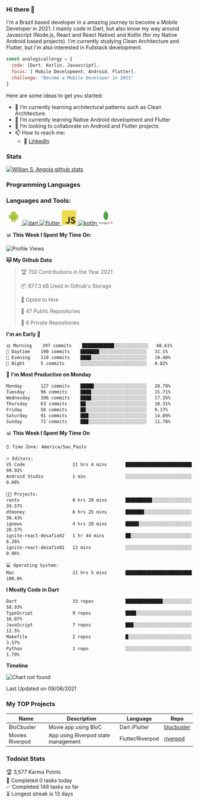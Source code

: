 ### Hi there 👋

I'm a Brazil based developer in a amazing journey to become a Mobile Developer in 2021. I mainly code in Dart, but also know my way around Javascript (Node.js, React and React Native) and Kotlin (for my Native Android based projects). I'm currently studying Clean Architecture and Flutter, but i'm also interested in Fullstack development.

```javascript
const analogicallergy = {
  code: [Dart, Kotlin, Javascript],
  focus: [ Mobile Development, Android, Flutter],
  challenge: "Become a Mobile Developer in 2021"
}
```

Here are some ideas to get you started:

- 🔭  I’m currently learning architectural patterns such as Clean Architecture
- 🌱  I’m currently learning Native Android development and Flutter
- 👯  I’m looking to collaborate on Android and Flutter projects
- 📫  How to reach me:
  -  :office: [LinkedIn](https://www.linkedin.com/in/wsabsi/)

### Stats

[![Willian S. Angola github stats](https://github-readme-stats.vercel.app/api?username=w0ken0ne&count_private=true&show_icons=true&theme=radical&hide_rank=false)](https://github.com/anuraghazra/github-readme-stats)

### Programming Languages

<h3 align="left">Languages and Tools:</h3>
<p align="left"> <a href="https://developer.android.com" target="_blank"> <img src="https://raw.githubusercontent.com/devicons/devicon/master/icons/android/android-original-wordmark.svg" alt="android" width="40" height="40"/> </a> <a href="https://dart.dev" target="_blank"> <img src="https://www.vectorlogo.zone/logos/dartlang/dartlang-icon.svg" alt="dart" width="40" height="40"/> </a> <a href="https://flutter.dev" target="_blank"> <img src="https://www.vectorlogo.zone/logos/flutterio/flutterio-icon.svg" alt="flutter" width="40" height="40"/> </a> <a href="https://developer.mozilla.org/en-US/docs/Web/JavaScript" target="_blank"> <img src="https://raw.githubusercontent.com/devicons/devicon/master/icons/javascript/javascript-original.svg" alt="javascript" width="40" height="40"/> </a> <a href="https://kotlinlang.org" target="_blank"> <img src="https://www.vectorlogo.zone/logos/kotlinlang/kotlinlang-icon.svg" alt="kotlin" width="40" height="40"/> </a> <a href="https://www.mongodb.com/" target="_blank"> <img src="https://raw.githubusercontent.com/devicons/devicon/master/icons/mongodb/mongodb-original-wordmark.svg" alt="mongodb" width="40" height="40"/> </a> </p>


📊 **This Week I Spent My Time On:**

<!--START_SECTION:waka-->
![Profile Views](http://img.shields.io/badge/Profile%20Views-0-blue)

**🐱 My Github Data** 

> 🏆 750 Contributions in the Year 2021
 > 
> 📦 677.3 kB Used in Github's Storage 
 > 
> 💼 Opted to Hire
 > 
> 📜 47 Public Repositories 
 > 
> 🔑 6 Private Repositories  
 > 
**I'm an Early 🐤** 

```text
🌞 Morning    297 commits    ████████████░░░░░░░░░░░░░   48.61% 
🌆 Daytime    190 commits    ███████░░░░░░░░░░░░░░░░░░   31.1% 
🌃 Evening    119 commits    ████░░░░░░░░░░░░░░░░░░░░░   19.48% 
🌙 Night      5 commits      ░░░░░░░░░░░░░░░░░░░░░░░░░   0.82%

```
📅 **I'm Most Productive on Monday** 

```text
Monday       127 commits    █████░░░░░░░░░░░░░░░░░░░░   20.79% 
Tuesday      96 commits     ████░░░░░░░░░░░░░░░░░░░░░   15.71% 
Wednesday    106 commits    ████░░░░░░░░░░░░░░░░░░░░░   17.35% 
Thursday     63 commits     ██░░░░░░░░░░░░░░░░░░░░░░░   10.31% 
Friday       56 commits     ██░░░░░░░░░░░░░░░░░░░░░░░   9.17% 
Saturday     91 commits     ███░░░░░░░░░░░░░░░░░░░░░░   14.89% 
Sunday       72 commits     ███░░░░░░░░░░░░░░░░░░░░░░   11.78%

```


📊 **This Week I Spent My Time On** 

```text
⌚︎ Time Zone: America/Sao_Paulo

🔥 Editors: 
VS Code                  21 hrs 4 mins       █████████████████████████   99.92% 
Android Studio           1 min               ░░░░░░░░░░░░░░░░░░░░░░░░░   0.08%

🐱‍💻 Projects: 
rentx                    8 hrs 20 mins       ██████████░░░░░░░░░░░░░░░   39.57% 
dtmoney                  6 hrs 25 mins       ███████░░░░░░░░░░░░░░░░░░   30.43% 
ignews                   4 hrs 20 mins       █████░░░░░░░░░░░░░░░░░░░░   20.57% 
ignite-react-desafio02   1 hr 44 mins        ██░░░░░░░░░░░░░░░░░░░░░░░   8.26% 
ignite-react-desafio01   12 mins             ░░░░░░░░░░░░░░░░░░░░░░░░░   0.96%

💻 Operating System: 
Mac                      21 hrs 5 mins       █████████████████████████   100.0%

```

**I Mostly Code in Dart** 

```text
Dart                     33 repos            ██████████████░░░░░░░░░░░   58.93% 
TypeScript               9 repos             ████░░░░░░░░░░░░░░░░░░░░░   16.07% 
JavaScript               7 repos             ███░░░░░░░░░░░░░░░░░░░░░░   12.5% 
Makefile                 2 repos             █░░░░░░░░░░░░░░░░░░░░░░░░   3.57% 
Python                   1 repo              ░░░░░░░░░░░░░░░░░░░░░░░░░   1.79%

```


**Timeline**

![Chart not found](https://raw.githubusercontent.com/w0ken0ne/w0ken0ne/main/charts/bar_graph.png) 


 Last Updated on 09/06/2021
<!--END_SECTION:waka-->

### My TOP Projects

| Name            | Description                         | Language         | Repo                                                           |
| --------------- | ----------------------------------- | ---------------- | -------------------------------------------------------------- |
| BloCbuster      | Movie app using BloC                | Dart /Flutter    | [blocbuster](https://github.com/w0ken0ne/blocbuster)    |
| Movies Riverpod | App using Riverpod state management | Flutter/Riverpod | [riverpod](https://github.com/w0ken0ne/movies_riverpod) |

### Todoist Stats

<!-- TODO-IST:START -->
🏆  3,577 Karma Points           
🌸  Completed 0 tasks today           
✅  Completed 146 tasks so far           
⏳  Longest streak is 13 days
<!-- TODO-IST:END -->
